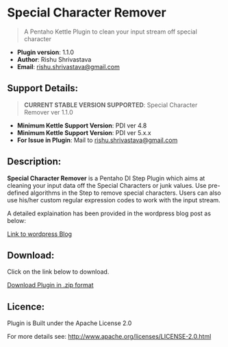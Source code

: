 # Special Character Remover 
> A Pentaho Kettle Plugin to clean your input stream off special character


- **Plugin version**: 1.1.0
- **Author**: Rishu Shrivastava
- **Email**: rishu.shrivastava@gmail.com

## Support Details:
> **CURRENT STABLE VERSION SUPPORTED**: Special Character Remover ver 1.1.0

- **Minimum Kettle Support Version**: PDI ver 4.8
- **Minimum Kettle Support Version**: PDI ver 5.x.x
- **For Issue in Plugin**: Mail to rishu.shrivastava@gmail.com

## Description:

**Special Character Remover** is a Pentaho DI Step Plugin which aims at cleaning your input data off the Special Characters or junk values.
Use pre-defined algorithms in the Step to remove special characters. Users can also use his/her custom regular expression codes to 
work with the input stream.

A detailed explaination has been provided in the wordpress blog post as below:

[Link to wordpress Blog](https://anotherreeshu.wordpress.com/2015/01/07/special-character-remover-clean-your-data-of-special-characters-pentaho-kettle-step-plugin/)

## Download:

Click on the link below to download. 

[Download Plugin in .zip format](https://github.com/rishuatgithub/Pentaho/blob/master/SpecialCharacterRemover/marketplace/SpecialCharacterRemover-ver-1.1.0.zip)

## Licence:
Plugin is Built under the Apache License 2.0

For more details see: http://www.apache.org/licenses/LICENSE-2.0.html









